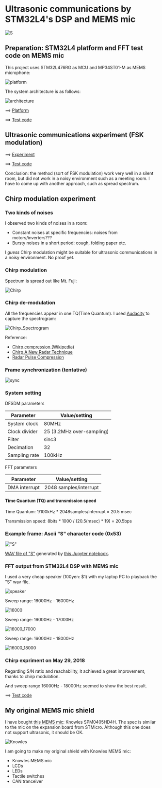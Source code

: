 # Ultrasonic communications by STM32L4's DSP and MEMS mic

![S](./doc/ChirpFrameS.jpg)

## Preparation: STM32L4 platform and FFT test code on MEMS mic

This project uses STM32L476RG as MCU and MP34ST01-M as MEMS microphone:

![platform](./doc/MEMSMIC_expansion_board.jpg)

The system architecture is as follows:

![architecture](https://docs.google.com/drawings/d/e/2PACX-1vR1KKp2QeL_SmrnUsTl5zcwddQToPJmnSBHFnxiw78y3_3mjA7EzNl2iNcUA5aOW_jRAQapTNji-eJ7/pub?w=2268&h=567)

==> [Platform](PLATFORM.md)

==> [Test code](./basic)

## Ultrasonic communications experiment (FSK modulation)

==> [Experiment](EXPERIMENT.md)

==> [Test code](./ultracom)

Conclusion: the method (sort of FSK modulation) work very well in a silent room, but did not work in a noisy environment such as a meeting room. I have to come up with another approach, such as spread spectrum.

## Chirp modulation experiment

### Two kinds of noises

I observed two kinds of noises in a room:

- Constant noises at specific frequencies: noises from motors/inverters???
- Bursty noises in a short period: cough, folding paper etc.

I _guess_ Chirp modulation might be suitable for ultrasonic communications in a noisy environment. No proof yet.

### Chirp modulation

Spectrum is spread out like Mt. Fuji:

![Chirp](./doc/Chirp.jpg)

### Chirp de-modulation

All the frequencies appear in one TQ(Time Quantum). I used [Audacity](https://www.audacityteam.org/) to capture the spectrogram:

![Chirp_Spectrogram](./doc/Chirp_Spectrogram.jpg)

Reference: 
- [Chirp compression (Wikipedia)](https://en.wikipedia.org/wiki/Chirp_compression)
- [Chirp A New Radar Technique](http://www.rfcafe.com/references/electronics-world/chirp-new-radar-technique-january-1965-electronics-world.htm)
- [Radar Pulse Compression](https://www.ittc.ku.edu/workshops/Summer2004Lectures/Radar_Pulse_Compression.pdf)

### Frame synchronization (tentative)

![sync](https://docs.google.com/drawings/d/e/2PACX-1vT0xMhbKVX62nasynSLvbgHrd40IWsxlZk-ngVtTI8NFT8TRtOmFlF54dge_VsReuIUTKtRM1zNQkBn/pub?w=960&h=720)

### System setting

DFSDM parameters

|Parameter    |Value/setting|
|-------------|-----|
|System clock |80MHz|
|Clock divider|25 (3.2MHz over-sampling)|
|Filter       |sinc3|
|Decimation   |32   |
|Sampling rate|100kHz|


FFT parameters

|Parameter    |Value/setting|
|-------------|-----|
|DMA interrupt|2048 samples/interrupt|

#### Time Quantum (TQ) and transmission speed

Time Quantum: 1/100kHz * 2048samples/interrupt = 20.5 msec

Transmission speed: 8bits * 1000 / (20.5(msec) * 19) = 20.5bps

### Example frame: Ascii "S" character code (0x53)

!["S"](./doc/ChirpFrameS.jpg)

[WAV file of "S"](./generator/ChirpFrameS.wav) generated by [this Jupyter notebook](./generator/ChirpFrameGenerator.ipynb).

### FFT output from STM32L4 DSP with MEMS mic

I used a very cheap speaker (100yen: $1) with my laptop PC to playback the "S" wav file.

![speaker](./doc/speaker.jpg)

Sweep range: 16000Hz - 16000Hz

![16000](./doc/FFT_Chirp_16000.jpg)

Sweep range: 16000Hz - 17000Hz

![16000_17000](./doc/FFT_Chirp_16000_17000.jpg)

Sweep range: 16000Hz - 18000Hz

![16000_18000](./doc/FFT_Chirp_16000_18000.jpg)

### Chirp expriment on May 29, 2018

Regarding S/N ratio and reachability, it achieved a great improvement, thanks to chirp modulation.

And sweep range 16000Hz - 18000Hz seemed to show the best result.

==> [Test code](./chirp)

## My original MEMS mic shield

I have bought [this MEMS mic](http://akizukidenshi.com/catalog/g/gM-05577/): Knowles SPM0405HD4H. The spec is similar to the mic on the expansion board from STMicro. Although this one does not support ultrasonic, it should be OK.

![Knowles](./doc/Knowles.jpg)

I am going to make my original shield with Knowles MEMS mic:

- Knowles MEMS mic
- LCDs
- LEDs
- Tactile switches
- CAN tranceiver

